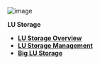 ![image](/articles/images/welcome_to_wiki.png)

<strong>LU Storage<strong>

<ul>
<li><a href="/articles/32_LU_storage/01_LU_storage_overview.md">LU Storage Overview</a></li>
<li><a href="/articles/32_LU_storage/02_storage_management.md">LU Storage Management</a></li>
<li><a href="/articles/32_LU_storage/03_big_lu_storage.md">Big LU Storage</a></li>

</ul>






